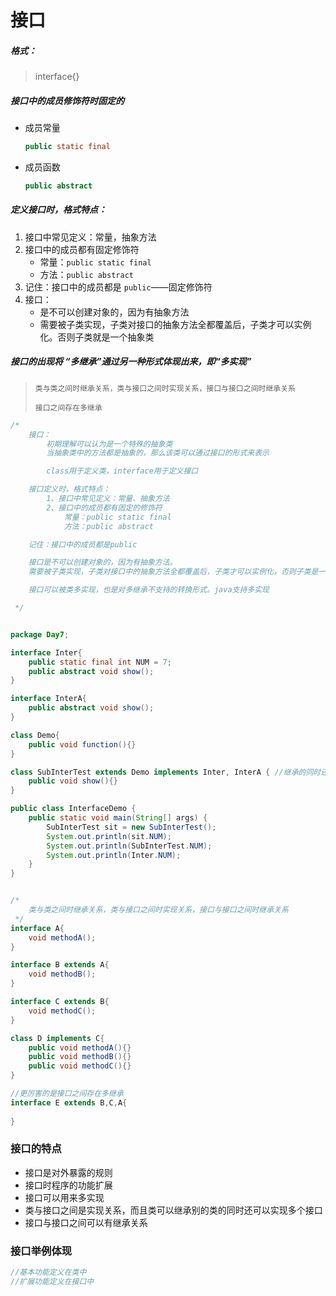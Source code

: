 # 接口

##### 格式：

> interface{}




##### 接口中的成员修饰符时固定的

- 成员常量

  ```java
  public static final
  ```

- 成员函数

  ```java
  public abstract
  ```



##### 定义接口时，格式特点：

1. 接口中常见定义：常量，抽象方法
2. 接口中的成员都有固定修饰符
   - 常量：````public static final````
   - 方法：```public abstract```
3. 记住：接口中的成员都是 ```public```——固定修饰符
4. 接口：
   - 是不可以创建对象的，因为有抽象方法
   - 需要被子类实现，子类对接口的抽象方法全都覆盖后，子类才可以实例化。否则子类就是一个抽象类



##### 接口的出现将 “多继承”通过另一种形式体现出来，即“多实现” 

> ```类与类之间时继承关系，类与接口之间时实现关系，接口与接口之间时继承关系```
>
> ```接口之间存在多继承```



```java
/*
    接口：
        初期理解可以认为是一个特殊的抽象类
        当抽象类中的方法都是抽象的，那么该类可以通过接口的形式来表示

        class用于定义类，interface用于定义接口

    接口定义时，格式特点：
        1、接口中常见定义：常量、抽象方法
        2、接口中的成员都有固定的修饰符
            常量：public static final
            方法：public abstract

    记住：接口中的成员都是public

    接口是不可以创建对象的，因为有抽象方法。
    需要被子类实现，子类对接口中的抽象方法全都覆盖后，子类才可以实例化，否则子类是一个抽象类

    接口可以被类多实现，也是对多继承不支持的转换形式。java支持多实现

 */


package Day7;

interface Inter{
    public static final int NUM = 7;
    public abstract void show();
}

interface InterA{
    public abstract void show();
}

class Demo{
    public void function(){}
}

class SubInterTest extends Demo implements Inter, InterA { //继承的同时还可以多实现
    public void show(){}
}

public class InterfaceDemo {
    public static void main(String[] args) {
        SubInterTest sit = new SubInterTest();
        System.out.println(sit.NUM);
        System.out.println(SubInterTest.NUM);
        System.out.println(Inter.NUM);
    }
}


/*
    类与类之间时继承关系，类与接口之间时实现关系，接口与接口之间时继承关系
 */
interface A{
    void methodA();
}

interface B extends A{
    void methodB();
}

interface C extends B{
    void methodC();
}

class D implements C{
    public void methodA(){}
    public void methodB(){}
    public void methodC(){}
}

//更厉害的是接口之间存在多继承
interface E extends B,C,A{
    
}

```



### 接口的特点

- 接口是对外暴露的规则
- 接口时程序的功能扩展
- 接口可以用来多实现
- 类与接口之间是实现关系，而且类可以继承别的类的同时还可以实现多个接口
- 接口与接口之间可以有继承关系



### 接口举例体现

```java
//基本功能定义在类中
//扩展功能定义在接口中
```





























